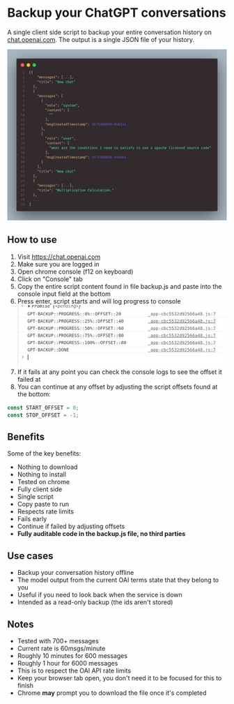 # Backup your ChatGPT conversations

A single client side script to backup your entire conversation history on [chat.openai.com](https://chat.openai.com). The output is a single JSON file of your history.

![Progress](json-sample.png)

## How to use

1. Visit https://chat.openai.com
2. Make sure you are logged in
3. Open chrome console (f12 on keyboard)
4. Click on "Console" tab
5. Copy the entire script content found in file backup.js and paste into the console input field at the bottom
6. Press enter, script starts and will log progress to console
   ![Progress](progress.png)
7. If it fails at any point you can check the console logs to see the offset it failed at
8. You can continue at any offset by adjusting the script offsets found at the bottom:

```js
const START_OFFSET = 0;
const STOP_OFFSET = -1;
```

## Benefits

Some of the key benefits:

- Nothing to download
- Nothing to install
- Tested on chrome
- Fully client side
- Single script
- Copy paste to run
- Respects rate limits
- Fails early
- Continue if failed by adjusting offsets
- **Fully auditable code in the backup.js file, no third parties**

## Use cases

- Backup your conversation history offline
- The model output from the current OAI terms state that they belong to you
- Useful if you need to look back when the service is down
- Intended as a read-only backup (the ids aren't stored)

## Notes

- Tested with 700+ messages
- Current rate is 60msgs/minute
- Roughly 10 minutes for 600 messages
- Roughly 1 hour for 6000 messages
- This is to respect the OAI API rate limits
- Keep your browser tab open, you don't need it to be focused for this to finish
- Chrome **may** prompt you to download the file once it's completed
